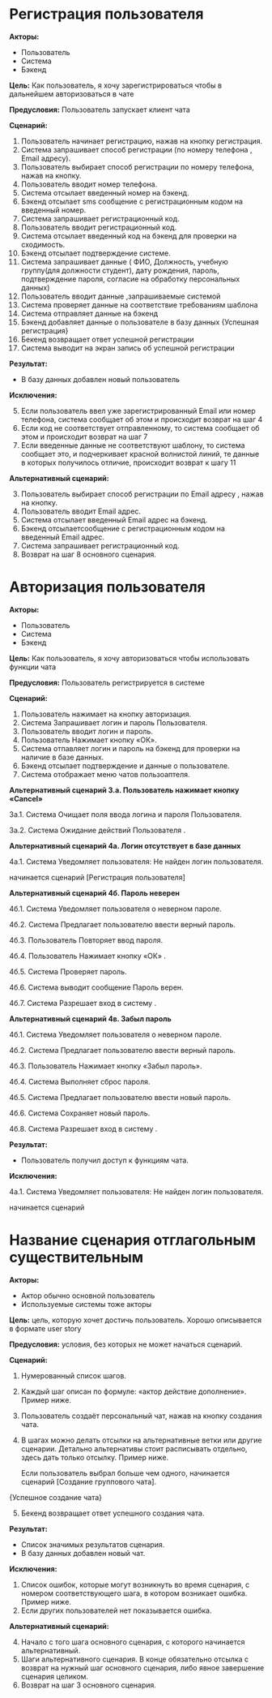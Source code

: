 
# Регистрация пользователя

**Акторы:** 

- Пользователь
- Система
- Бэкенд

**Цель:** Как пользователь, я хочу зарегистрироваться чтобы в дальнейшем авторизоваться в чате

**Предусловия:** Пользователь запускает клиент чата

**Сценарий:**

1. Пользователь начинает регистрацию, нажав на кнопку регистрация.
2. Система запрашивает способ регистрации (по номеру телефона , Email адресу).
3. Пользователь выбирает способ регистрации по номеру телефона, нажав на кнопку.
4. Пользователь вводит номер телефона.
5. Система отсылает введенный номер на бэкенд.
6. Бэкенд отсылает sms сообщение с регистрационным кодом на введенный номер.
7. Система запрашивает регистрационный код.
8. Пользователь вводит регистрационный код.
9. Система отсылает введенный код на бэкенд для проверки на сходимость.
10. Бэкенд отсылает подтверждение системе.
11. Система запрашивает данные ( ФИО, Должность, учебную группу(для должности студент), дату рождения, пароль, подтверждение пароля, согласие на обработку персональных данных)
12. Пользователь вводит данные ,запрашиваемые системой
13. Система проверяет данные на соответствие требованиям шаблона
14. Система отправляет данные на бэкенд
15. Бэкенд добавляет данные о пользователе в базу данных 
{Успешная регистрация}
16. Бекенд возвращает ответ успешной регистрации
17. Система выводит на экран запись об успешной регистрации


**Результат:**

- В базу данных добавлен новый пользователь

**Исключения:**

5. Если пользователь ввел уже зарегистрированный Email или номер телефона, система сообщает об этом и происходит возврат на шаг 4
10. Если код не соответствует отправленному, то система сообщает об этом и происходит возврат на шаг 7 
13. Если введенные данные не соответствуют шаблону, то система сообщает это, и подчеркивает красной волнистой линий, те данные в которых получилось отличие, происходит возврат к шагу 11

**Альтернативный сценарий:** 

3. Пользователь выбирает способ регистрации по Email адресу , нажав на кнопку.
4. Пользователь вводит Email адрес.
5. Система отсылает введенный Email адрес на бэкенд.
6. Бэкенд отсылаетсообщение с регистрационным кодом на введенный Email адрес.
7. Система запрашивает регистрационный код.
8. Возврат на шаг 8 основного сценария.








# Авторизация пользователя

**Акторы:** 

- Пользователь
- Система
- Бэкенд


**Цель:** Как пользователь, я хочу авторизоваться чтобы использовать функции чата

**Предусловия:** Пользователь регистрируется в системе

**Сценарий:**
1. Пользователь нажимает на кнопку авторизация.
2. Система Запрашивает логин и пароль Пользователя.
3. Пользователь вводит логин и пароль.
4. Пользователь Нажимает кнопку «ОК».
5. Система отпавляет логин и пароль на бэкенд для проверки на наличие в базе данных.
6. Бэкенд отсылает подтверждение и данные о пользователе.
7. Система отображает меню чатов пользоаптеля.

**Альтернативный сценарий 3.а. Пользователь нажимает кнопку «Cancel»**

3а.1. Система Очищает поля ввода логина и пароля Пользователя.

3а.2. Система Ожидание действий Пользователя .

**Альтернативный сценарий 4а. Логин отсутствует в базе данных**

4а.1. Система Уведомляет пользователя: Не найден логин пользователя.

   начинается сценарий [Регистрация пользователя]


**Альтернативный сценарий 4б. Пароль неверен** 

4б.1. Система Уведомляет пользователя о неверном пароле.

4б.2. Система Предлагает пользователю ввести верный пароль.

4б.3. Пользователь Повторяет ввод пароля.

4б.4. Пользователь Нажимает кнопку «ОК» .

4б.5. Система Проверяет пароль.

4б.6. Система выводит сообщение Пароль верен.

4б.7. Система Разрешает вход в систему .


**Альтернативный сценарий 4в. Забыл пароль** 

4б.1. Система Уведомляет пользователя о неверном пароле.

4б.2. Система Предлагает пользователю ввести верный пароль.

4б.3. Пользователь Нажимает кнопку «Забыл пароль».

4б.4. Система Выполняет сброс пароля.

4б.5. Система Предлагает пользователю ввести новый пароль.

4б.6. Система Сохраняет новый пароль.

4б.8. Система Разрешает вход в систему .

**Результат:**

- Пользователь получил доступ к функциям чата.


**Исключения:**

4а.1. Система Уведомляет пользователя: Не найден логин пользователя.

   начинается сценарий 




































# Название сценария отглагольным существительным

**Акторы:** 

- Актор обычно основной пользователь
- Используемые системы тоже акторы

**Цель:** цель, которую хочет достичь пользователь. Хорошо описывается в формате user story

**Предусловия:** условия, без которых не может начаться сценарий.

**Сценарий:**

1. Нумерованный список шагов.
2. Каждый шаг описан по формуле: «актор действие дополнение». Пример ниже.
3. Пользователь создаёт персональный чат, нажав на кнопку создания чата.
4. В шагах можно делать отсылки на альтернативные ветки или другие сценарии. Детально альтернативы стоит расписывать отдельно, здесь дать только отсылку. Пример ниже.

    Если пользователь выбрал больше чем одного, начинается сценарий [Создание группового чата].

{Успешное создание чата}

5. Бекенд возвращает ответ успешного создания чата.

**Результат:**

- Список значимых результатов сценария.
- В базу данных добавлен новый чат.

**Исключения:**

1. Список ошибок, которые могут возникнуть во время сценария, с номером соответствующего шага, в котором возникает ошибка. Пример ниже.
3. Если других пользователей нет показывается ошибка.

**Альтернативный сценарий:** 

4. Начало с того шага основного сценария, с которого начинается альтернативный.
5. Шаги альтернативного сценария. В конце обязательно отсылка с возврат на нужный шаг основного сценария, либо явное завершение сценария целиком.
6. Возврат на шаг 3 основного сценария.




